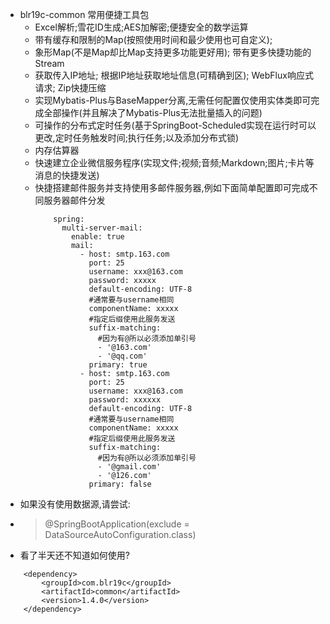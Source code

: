 * blr19c-common 常用便捷工具包
    * Excel解析;雪花ID生成;AES加解密;便捷安全的数学运算
    * 带有缓存和限制的Map(按照使用时间和最少使用也可自定义); 
    * 象形Map(不是Map却比Map支持更多功能更好用); 带有更多快捷功能的Stream
    * 获取传入IP地址; 根据IP地址获取地址信息(可精确到区); WebFlux响应式请求; Zip快捷压缩
    * 实现Mybatis-Plus与BaseMapper分离,无需任何配置仅使用实体类即可完成全部操作(并且解决了Mybatis-Plus无法批量插入的问题)
    * 可操作的分布式定时任务(基于SpringBoot-Scheduled实现在运行时可以更改,定时任务触发时间;执行任务;以及添加分布式锁)
    * 内存估算器
    * 快速建立企业微信服务程序(实现文件;视频;音频;Markdown;图片;卡片等消息的快捷发送)
    * 快捷搭建邮件服务并支持使用多邮件服务器,例如下面简单配置即可完成不同服务器邮件分发
        ``` 
            spring:
              multi-server-mail:
                enable: true
                mail:
                  - host: smtp.163.com
                    port: 25
                    username: xxx@163.com
                    password: xxxxx
                    default-encoding: UTF-8
                    #通常要与username相同
                    componentName: xxxxx
                    #指定后缀使用此服务发送
                    suffix-matching:
                      #因为有@所以必须添加单引号
                      - '@163.com'
                      - '@qq.com'
                    primary: true
                  - host: smtp.163.com
                    port: 25
                    username: xxx@163.com
                    password: xxxxxx
                    default-encoding: UTF-8
                    #通常要与username相同
                    componentName: xxxxx
                    #指定后缀使用此服务发送
                    suffix-matching:
                      #因为有@所以必须添加单引号
                      - '@gmail.com'
                      - '@126.com'
                    primary: false        
* 如果没有使用数据源,请尝试:
* > @SpringBootApplication(exclude = DataSourceAutoConfiguration.class)
* 看了半天还不知道如何使用?
> 
        <dependency>
            <groupId>com.blr19c</groupId>
            <artifactId>common</artifactId>
            <version>1.4.0</version>
        </dependency>
